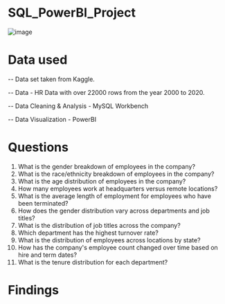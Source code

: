 # SQL_PowerBI_Project
![image](https://github.com/vans10/SQL_PowerBI_Project/assets/145096406/724febcd-2a3d-4a0b-ab22-af90521e7e25)

# Data used
-- Data set taken from Kaggle.

 -- Data - HR Data with over 22000 rows from the year 2000 to 2020.

-- Data Cleaning & Analysis - MySQL Workbench

-- Data Visualization - PowerBI

# Questions

1.	What is the gender breakdown of employees in the company?
2.	What is the race/ethnicity breakdown of employees in the company?
3.	What is the age distribution of employees in the company?
4.	How many employees work at headquarters versus remote locations?
5.	What is the average length of employment for employees who have been terminated?
6.	How does the gender distribution vary across departments and job titles?
7.	What is the distribution of job titles across the company?
8.	Which department has the highest turnover rate?
9.	What is the distribution of employees across locations by state?
10.	How has the company's employee count changed over time based on hire and term dates?
11.	What is the tenure distribution for each department?

# Findings


